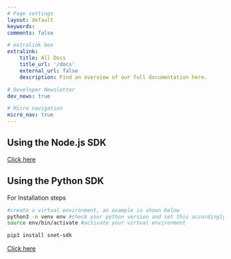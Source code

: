 ```yaml
---
# Page settings
layout: default
keywords:
comments: false

# extralink box
extralink:
    title: All Docs
    title_url: '/docs'
    external_url: false
    description: Find an overview of our full documentation here.

# Developer Newsletter
dev_news: true

# Micro navigation
micro_nav: true
---
```


## Using the Node.js SDK
[Click here](https://github.com/singnet/snet-code-examples/tree/master/nodejs/client)

## Using the Python SDK

For Installation steps 
```sh
#create a virtual environment, an example is shown below
python3 -m venv env #check your python version and set this accordingly , 
source env/bin/activate #activate your virtual environment

pip3 install snet-sdk
````

[Click here](https://github.com/singnet/snet-cli/blob/master/packages/sdk/testcases/functional_tests/test_sdk_client.py)

